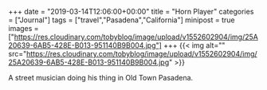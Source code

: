+++
date = "2019-03-14T12:06:00+00:00"
title = "Horn Player"
categories = ["Journal"]
tags = ["travel","Pasadena","California"]
minipost = true
images = ["https://res.cloudinary.com/tobyblog/image/upload/v1552602904/img/25A20639-6AB5-428E-B013-951140B9B004.jpg"]
+++
{{< img alt="" src="https://res.cloudinary.com/tobyblog/image/upload/v1552602904/img/25A20639-6AB5-428E-B013-951140B9B004.jpg" >}}

A street musician doing his thing in Old Town Pasadena.
